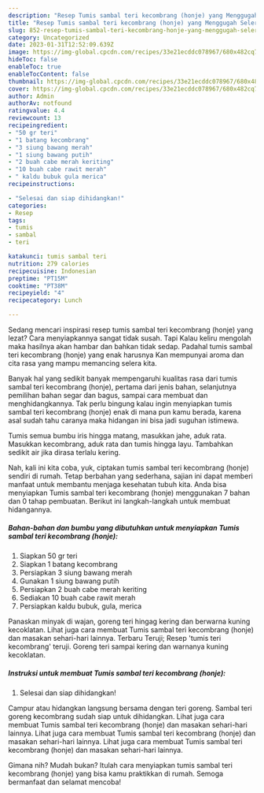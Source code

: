 ```yaml
---
description: "Resep Tumis sambal teri kecombrang (honje) yang Menggugah Selera , Lezat"
title: "Resep Tumis sambal teri kecombrang (honje) yang Menggugah Selera , Lezat"
slug: 852-resep-tumis-sambal-teri-kecombrang-honje-yang-menggugah-selera-lezat
category: Uncategorized
date: 2023-01-31T12:52:09.639Z
image: https://img-global.cpcdn.com/recipes/33e21ecddc078967/680x482cq70/tumis-sambal-teri-kecombrang-honje-foto-resep-utama.jpg
hideToc: false
enableToc: true
enableTocContent: false
thumbnail: https://img-global.cpcdn.com/recipes/33e21ecddc078967/680x482cq70/tumis-sambal-teri-kecombrang-honje-foto-resep-utama.jpg
cover: https://img-global.cpcdn.com/recipes/33e21ecddc078967/680x482cq70/tumis-sambal-teri-kecombrang-honje-foto-resep-utama.jpg
author: Admin
authorAv: notfound
ratingvalue: 4.4
reviewcount: 13
recipeingredient:
- "50 gr teri"
- "1 batang kecombrang"
- "3 siung bawang merah"
- "1 siung bawang putih"
- "2 buah cabe merah keriting"
- "10 buah cabe rawit merah"
- " kaldu bubuk gula merica"
recipeinstructions:

- "Selesai dan siap dihidangkan!"
categories:
- Resep
tags:
- tumis
- sambal
- teri

katakunci: tumis sambal teri 
nutrition: 279 calories
recipecuisine: Indonesian
preptime: "PT15M"
cooktime: "PT38M"
recipeyield: "4"
recipecategory: Lunch

---
```



Sedang mencari inspirasi resep tumis sambal teri kecombrang (honje) yang lezat? Cara menyiapkannya sangat tidak susah. Tapi Kalau keliru mengolah maka hasilnya akan hambar dan bahkan tidak sedap. Padahal tumis sambal teri kecombrang (honje) yang enak harusnya Kan mempunyai aroma dan cita rasa yang mampu memancing selera kita.


Banyak hal yang sedikit banyak mempengaruhi kualitas rasa dari tumis sambal teri kecombrang (honje), pertama dari jenis bahan, selanjutnya pemilihan bahan segar dan bagus, sampai cara membuat dan menghidangkannya. Tak perlu bingung kalau ingin menyiapkan tumis sambal teri kecombrang (honje) enak di mana pun kamu berada, karena asal sudah tahu caranya maka hidangan ini bisa jadi suguhan istimewa.

Tumis semua bumbu iris hingga matang, masukkan jahe, aduk rata. Masukkan kecombrang, aduk rata dan tumis hingga layu. Tambahkan sedikit air jika dirasa terlalu kering.


Nah, kali ini kita coba, yuk, ciptakan tumis sambal teri kecombrang (honje) sendiri di rumah. Tetap berbahan yang sederhana, sajian ini dapat memberi manfaat untuk membantu menjaga kesehatan tubuh kita. Anda bisa menyiapkan Tumis sambal teri kecombrang (honje) menggunakan 7 bahan dan 0 tahap pembuatan. Berikut ini langkah-langkah untuk membuat hidangannya.

<!--inarticleads1-->

##### Bahan-bahan dan bumbu yang dibutuhkan untuk menyiapkan Tumis sambal teri kecombrang (honje):

1. Siapkan 50 gr teri
1. Siapkan 1 batang kecombrang
1. Persiapkan 3 siung bawang merah
1. Gunakan 1 siung bawang putih
1. Persiapkan 2 buah cabe merah keriting
1. Sediakan 10 buah cabe rawit merah
1. Persiapkan  kaldu bubuk, gula, merica


Panaskan minyak di wajan, goreng teri hingag kering dan berwarna kuning kecoklatan. Lihat juga cara membuat Tumis sambal teri kecombrang (honje) dan masakan sehari-hari lainnya. Terbaru Teruji; Resep &#39;tumis teri kecombrang&#39; teruji. Goreng teri sampai kering dan warnanya kuning kecoklatan. 

<!--inarticleads2-->

##### Instruksi untuk membuat Tumis sambal teri kecombrang (honje):


1. Selesai dan siap dihidangkan!

Campur atau hidangkan langsung bersama dengan teri goreng. Sambal teri goreng kecombrang sudah siap untuk dihidangkan. Lihat juga cara membuat Tumis sambal teri kecombrang (honje) dan masakan sehari-hari lainnya. Lihat juga cara membuat Tumis sambal teri kecombrang (honje) dan masakan sehari-hari lainnya. Lihat juga cara membuat Tumis sambal teri kecombrang (honje) dan masakan sehari-hari lainnya. 

Gimana nih? Mudah bukan? Itulah cara menyiapkan tumis sambal teri kecombrang (honje) yang bisa kamu praktikkan di rumah. Semoga bermanfaat dan selamat mencoba!
